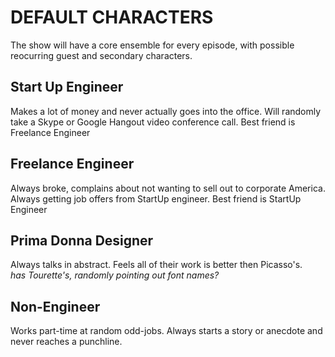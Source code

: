 DEFAULT CHARACTERS
===================
  
The show will have a core ensemble for every episode, with possible reocurring guest and secondary characters.

Start Up Engineer
-------------------
Makes a lot of money and never actually goes into the office. Will randomly take a Skype or Google Hangout video conference call. Best friend is Freelance Engineer
  
Freelance Engineer
-------------------
Always broke, complains about not wanting to sell out to corporate America. Always getting job offers from StartUp engineer. Best friend is StartUp Engineer
  
Prima Donna Designer
--------------------
Always talks in abstract. Feels all of their work is better then Picasso's.  
*has Tourette's, randomly pointing out font names?*

Non-Engineer
------------
Works part-time at random odd-jobs.
Always starts a story or anecdote and never reaches a punchline.
